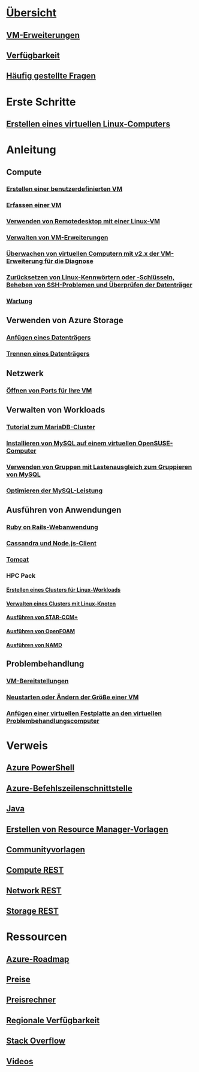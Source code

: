 # [Übersicht](../overview.md)
## [VM-Erweiterungen](agents-and-extensions-classic.md)
## [Verfügbarkeit](configure-availability-classic.md)
## [Häufig gestellte Fragen](faq-classic.md)

# Erste Schritte
## [Erstellen eines virtuellen Linux-Computers](createportal-classic.md)

# Anleitung
## Compute
### [Erstellen einer benutzerdefinierten VM](create-custom-classic.md)
### [Erfassen einer VM](capture-image-classic.md)
### [Verwenden von Remotedesktop mit einer Linux-VM](remote-desktop-classic.md)
### [Verwalten von VM-Erweiterungen](manage-extensions-classic.md)
### [Überwachen von virtuellen Computern mit v2.x der VM-Erweiterung für die Diagnose](diagnostic-extension-v2.md)
### [Zurücksetzen von Linux-Kennwörtern oder -Schlüsseln, Beheben von SSH-Problemen und Überprüfen der Datenträger](reset-access-classic.md)
### [Wartung](planned-maintenance-schedule-classic.md)

## Verwenden von Azure Storage
### [Anfügen eines Datenträgers](attach-disk-classic.md)
### [Trennen eines Datenträgers](detach-disk-classic.md)

## Netzwerk
### [Öffnen von Ports für Ihre VM](setup-endpoints.md)

## Verwalten von Workloads
### [Tutorial zum MariaDB-Cluster](mariadb-mysql-cluster.md)
### [Installieren von MySQL auf einem virtuellen OpenSUSE-Computer](mysql-on-opensuse.md)
### [Verwenden von Gruppen mit Lastenausgleich zum Gruppieren von MySQL](mysql-cluster.md)
### [Optimieren der MySQL-Leistung](optimize-mysql.md)

## Ausführen von Anwendungen
### [Ruby on Rails-Webanwendung](ruby-rails-web-app.md)
### [Cassandra und Node.js-Client](cassandra-nodejs.md)
### [Tomcat](setup-tomcat.md)
### HPC Pack
#### [Erstellen eines Clusters für Linux-Workloads](hpcpack-cluster-powershell-script.md)
#### [Verwalten eines Clusters mit Linux-Knoten](hpcpack-cluster.md)
#### [Ausführen von STAR-CCM+](hpcpack-cluster-starccm.md)
#### [Ausführen von OpenFOAM](hpcpack-cluster-openfoam.md)
#### [Ausführen von NAMD](hpcpack-cluster-namd.md)

## Problembehandlung
### [VM-Bereitstellungen](troubleshoot-deployment-new-vm.md)
### [Neustarten oder Ändern der Größe einer VM](restart-resize-error-troubleshooting.md)
### [Anfügen einer virtuellen Festplatte an den virtuellen Problembehandlungscomputer](troubleshoot-recovery-disks-portal.md)

# Verweis
## [Azure PowerShell](/powershell/azure/overview)
## [Azure-Befehlszeilenschnittstelle](/cli/azure/vm)
## [Java](/java/api)
## [Erstellen von Resource Manager-Vorlagen](../../../azure-resource-manager/resource-group-authoring-templates.md?toc=%2fazure%2fvirtual-machines%2flinux%2ftoc.json)
## [Communityvorlagen](https://azure.microsoft.com/documentation/templates)
## [Compute REST](https://msdn.microsoft.com/library/jj157206.aspx)
## [Network REST](https://msdn.microsoft.com/library/jj157182.aspx)
## [Storage REST](https://msdn.microsoft.com/library/ee460790.aspx)


# Ressourcen
## [Azure-Roadmap](https://azure.microsoft.com/roadmap/?category=compute)
## [Preise](https://azure.microsoft.com/pricing/details/virtual-machines/#Linux)
## [Preisrechner](https://azure.microsoft.com/pricing/calculator/)
## [Regionale Verfügbarkeit](https://azure.microsoft.com/regions/services)
## [Stack Overflow](http://stackoverflow.com/questions/tagged/azure-virtual-machine)
## [Videos](https://azure.microsoft.com/documentation/videos/index/?services=virtual-machines)

